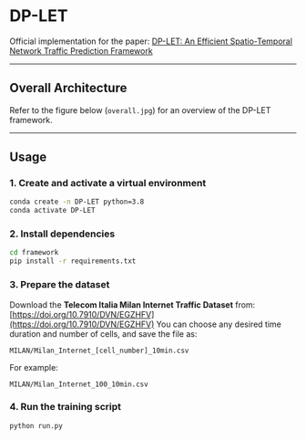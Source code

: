 # DP-LET

Official implementation for the paper:  [DP-LET: An Efficient Spatio-Temporal Network Traffic Prediction Framework](https://arxiv.org/abs/2504.03792)

---

## Overall Architecture

Refer to the figure below (`overall.jpg`) for an overview of the DP-LET framework.

---

## Usage

### 1. Create and activate a virtual environment
```bash
conda create -n DP-LET python=3.8
conda activate DP-LET
```

### 2. Install dependencies
```bash
cd framework
pip install -r requirements.txt
```

### 3. Prepare the dataset

Download the **Telecom Italia Milan Internet Traffic Dataset** from:  
[https://doi.org/10.7910/DVN/EGZHFV](https://doi.org/10.7910/DVN/EGZHFV)
You can choose any desired time duration and number of cells, and save the file as:
```
MILAN/Milan_Internet_[cell_number]_10min.csv
```
For example:
```
MILAN/Milan_Internet_100_10min.csv
```

### 4. Run the training script
```bash
python run.py
```


